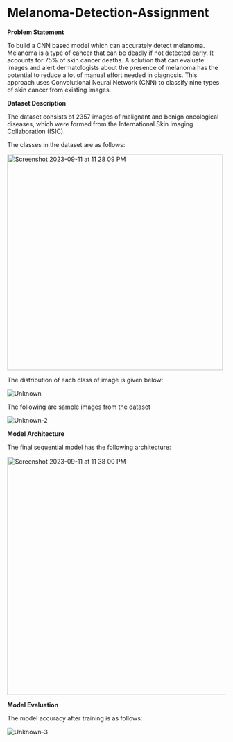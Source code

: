 # Melanoma-Detection-Assignment
**Problem Statement**

To build a CNN based model which can accurately detect melanoma. Melanoma is a type of cancer that can be deadly if not detected early. It accounts for 75% of skin cancer deaths. A solution that can evaluate images and alert dermatologists about the presence of melanoma has the potential to reduce a lot of manual effort needed in diagnosis. This approach uses Convolutional Neural Network (CNN) to classify nine types of skin cancer from existing images.

**Dataset Description**

The dataset consists of 2357 images of malignant and benign oncological diseases, which were formed from the International Skin Imaging Collaboration (ISIC).

The classes in the dataset are as follows:

<img width="497" alt="Screenshot 2023-09-11 at 11 28 09 PM" src="https://github.com/AnjanGanguly/Melanoma-Detection-Assignment/assets/144585694/40c14be4-ec75-442e-957d-b4334a4fca0c">

The distribution of each class of image is given below:

![Unknown](https://github.com/AnjanGanguly/Melanoma-Detection-Assignment/assets/144585694/66e127f6-99fa-405a-85d7-5fa676736dde)

The following are sample images from the dataset

![Unknown-2](https://github.com/AnjanGanguly/Melanoma-Detection-Assignment/assets/144585694/4e540555-e6a2-4d53-b84e-300e00e4e16e)

**Model Architecture**

The final sequential model has the following architecture:

<img width="549" alt="Screenshot 2023-09-11 at 11 38 00 PM" src="https://github.com/AnjanGanguly/Melanoma-Detection-Assignment/assets/144585694/3969841e-2c25-42fa-8260-7ffd2c5c4ba1">


**Model Evaluation**

The model accuracy after training is as follows:

![Unknown-3](https://github.com/AnjanGanguly/Melanoma-Detection-Assignment/assets/144585694/45ce4740-b4c1-4bd6-b193-b7a291377c5d)
